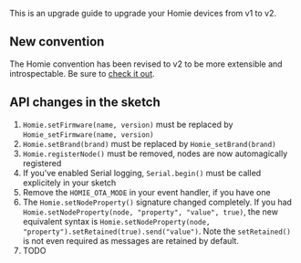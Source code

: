 This is an upgrade guide to upgrade your Homie devices from v1 to v2.

## New convention

The Homie convention has been revised to v2 to be more extensible and introspectable. Be sure to [check it out](https://github.com/homieiot/convention/tree/v2.0.0).

## API changes in the sketch

1. `Homie.setFirmware(name, version)` must be replaced by `Homie_setFirmware(name, version)`
2. `Homie.setBrand(brand)` must be replaced by `Homie_setBrand(brand)`
3. `Homie.registerNode()` must be removed, nodes are now automagically registered
4. If you've enabled Serial logging, `Serial.begin()` must be called explicitely in your sketch
5. Remove the `HOMIE_OTA_MODE` in your event handler, if you have one
6. The `Homie.setNodeProperty()` signature changed completely. If you had `Homie.setNodeProperty(node, "property", "value", true)`, the new equivalent syntax is `Homie.setNodeProperty(node, "property").setRetained(true).send("value")`. Note the `setRetained()` is not even required as messages are retained by default.
7. TODO
